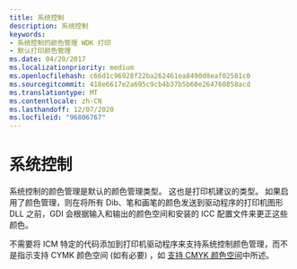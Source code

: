 ```yaml
---
title: 系统控制
description: 系统控制
keywords:
- 系统控制的颜色管理 WDK 打印
- 默认打印颜色管理
ms.date: 04/20/2017
ms.localizationpriority: medium
ms.openlocfilehash: c66d1c96928f22ba262461ea8490d8eaf02581c0
ms.sourcegitcommit: 418e6617e2a695c9cb4b37b5b60e264760858acd
ms.translationtype: MT
ms.contentlocale: zh-CN
ms.lasthandoff: 12/07/2020
ms.locfileid: "96806767"
---
```

# <a name="system-control"></a>系统控制





系统控制的颜色管理是默认的颜色管理类型。 这也是打印机建议的类型。 如果启用了颜色管理，则在将所有 Dib、笔和画笔的颜色发送到驱动程序的打印机图形 DLL 之前，GDI 会根据输入和输出的颜色空间和安装的 ICC 配置文件来更正这些颜色。

不需要将 ICM 特定的代码添加到打印机驱动程序来支持系统控制颜色管理，而不是指示支持 CYMK 颜色空间 (如有必要) ，如 [支持 CMYK 颜色空间](supporting-cmyk-color-space.md)中所述。

 

 




